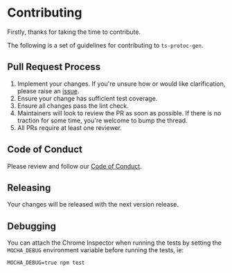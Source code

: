 # Contributing

Firstly, thanks for taking the time to contribute.

The following is a set of guidelines for contributing to `ts-protoc-gen`.

## Pull Request Process
1. Implement your changes. If you're unsure how or would like clarification, please raise an [issue](https://github.com/improbable-eng/ts-protoc-gen/issues/new).
2. Ensure your change has sufficient test coverage.
3. Ensure all changes pass the lint check.
2. Maintainers will look to review the PR as soon as possible. If there is no traction for some time, you're welcome to bump the thread.
3. All PRs require at least one reviewer.

## Code of Conduct
Please review and follow our [Code of Conduct](https://github.com/improbable-eng/ts-protoc-gen/blob/master/README.md).

## Releasing
Your changes will be released with the next version release.

## Debugging
You can attach the Chrome Inspector when running the tests by setting the `MOCHA_DEBUG` environment variable before running the tests, ie:

```
MOCHA_DEBUG=true npm test
```